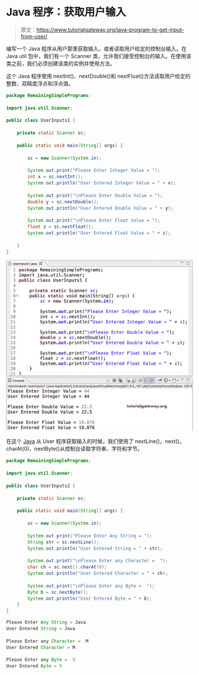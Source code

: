 # Java 程序：获取用户输入

> 原文：<https://www.tutorialgateway.org/java-program-to-get-input-from-user/>

编写一个 Java 程序从用户那里获取输入，或者读取用户给定的控制台输入。在 Java util 包中，我们有一个 Scanner 类，允许我们接受控制台的输入。在使用该类之前，我们必须创建该类的实例并使用方法。

这个 Java 程序使用 nextInt()、nextDouble()和 nextFloat()方法读取用户给定的整数、双精度浮点和浮点值。

```java
package RemainingSimplePrograms;

import java.util.Scanner;

public class UserInputs1 {

	private static Scanner sc;

	public static void main(String[] args) {

		sc = new Scanner(System.in);

		System.out.print("Please Enter Integer Value = ");
		int x = sc.nextInt();
		System.out.println("User Entered Integer Value = " + x);

		System.out.print("\nPlease Enter Double Value = ");
		double y = sc.nextDouble();
		System.out.println("User Entered Double Value = " + y);

		System.out.print("\nPlease Enter Float Value = ");
		float z = sc.nextFloat();
		System.out.println("User Entered Float Value = " + z);

	}
}
```

![Java Program to Get Input from User](img/09910bbf852748f3794d3029cc3fdf71.png)

在这个 [Java](https://www.tutorialgateway.org/learn-java-programs/) 从 User 程序获取输入的时候，我们使用了 nextLine()，next()。charAt(0)，nextByte()从控制台读取字符串、字符和字节。

```java
package RemainingSimplePrograms;

import java.util.Scanner;

public class UserInputs2 {

	private static Scanner sc;

	public static void main(String[] args) {

		sc = new Scanner(System.in);

		System.out.print("Please Enter Any String = ");
		String str = sc.nextLine();
		System.out.println("User Entered String = " + str);

		System.out.print("\nPlease Enter any Character =  ");
		char ch = sc.next().charAt(0);
		System.out.println("User Entered Character = " + ch);

		System.out.print("\nPlease Enter any Byte =  ");
		Byte b = sc.nextByte();
		System.out.println("User Entered Byte = " + b);
	}
}

```

```java
Please Enter Any String = Java
User Entered String = Java

Please Enter any Character =  M
User Entered Character = M

Please Enter any Byte =  9
User Entered Byte = 9
```